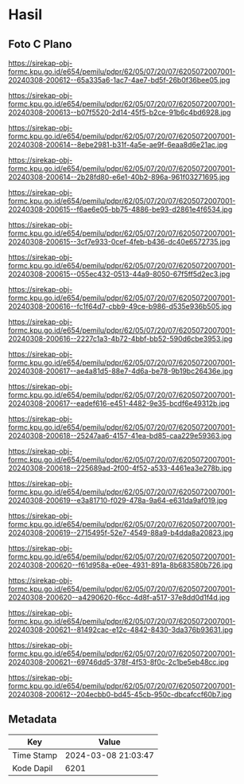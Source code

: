 # Hasil

## Foto C Plano

https://sirekap-obj-formc.kpu.go.id/e654/pemilu/pdpr/62/05/07/20/07/6205072007001-20240308-200612--65a335a6-1ac7-4ae7-bd5f-26b0f36bee05.jpg

https://sirekap-obj-formc.kpu.go.id/e654/pemilu/pdpr/62/05/07/20/07/6205072007001-20240308-200613--b07f5520-2d14-45f5-b2ce-91b6c4bd6928.jpg

https://sirekap-obj-formc.kpu.go.id/e654/pemilu/pdpr/62/05/07/20/07/6205072007001-20240308-200614--8ebe2981-b31f-4a5e-ae9f-6eaa8d6e21ac.jpg

https://sirekap-obj-formc.kpu.go.id/e654/pemilu/pdpr/62/05/07/20/07/6205072007001-20240308-200614--2b28fd80-e6e1-40b2-896a-961f03271695.jpg

https://sirekap-obj-formc.kpu.go.id/e654/pemilu/pdpr/62/05/07/20/07/6205072007001-20240308-200615--f6ae6e05-bb75-4886-be93-d2861e4f6534.jpg

https://sirekap-obj-formc.kpu.go.id/e654/pemilu/pdpr/62/05/07/20/07/6205072007001-20240308-200615--3cf7e933-0cef-4feb-b436-dc40e6572735.jpg

https://sirekap-obj-formc.kpu.go.id/e654/pemilu/pdpr/62/05/07/20/07/6205072007001-20240308-200615--055ec432-0513-44a9-8050-67f5ff5d2ec3.jpg

https://sirekap-obj-formc.kpu.go.id/e654/pemilu/pdpr/62/05/07/20/07/6205072007001-20240308-200616--fc1f64d7-cbb9-49ce-b986-d535e936b505.jpg

https://sirekap-obj-formc.kpu.go.id/e654/pemilu/pdpr/62/05/07/20/07/6205072007001-20240308-200616--2227c1a3-4b72-4bbf-bb52-590d6cbe3953.jpg

https://sirekap-obj-formc.kpu.go.id/e654/pemilu/pdpr/62/05/07/20/07/6205072007001-20240308-200617--ae4a81d5-88e7-4d6a-be78-9b19bc26436e.jpg

https://sirekap-obj-formc.kpu.go.id/e654/pemilu/pdpr/62/05/07/20/07/6205072007001-20240308-200617--eadef616-e451-4482-9e35-bcdf6e49312b.jpg

https://sirekap-obj-formc.kpu.go.id/e654/pemilu/pdpr/62/05/07/20/07/6205072007001-20240308-200618--25247aa6-4157-41ea-bd85-caa229e59363.jpg

https://sirekap-obj-formc.kpu.go.id/e654/pemilu/pdpr/62/05/07/20/07/6205072007001-20240308-200618--225689ad-2f00-4f52-a533-4461ea3e278b.jpg

https://sirekap-obj-formc.kpu.go.id/e654/pemilu/pdpr/62/05/07/20/07/6205072007001-20240308-200619--e3a81710-f029-478a-9a64-e631da9af019.jpg

https://sirekap-obj-formc.kpu.go.id/e654/pemilu/pdpr/62/05/07/20/07/6205072007001-20240308-200619--2715495f-52e7-4549-88a9-b4dda8a20823.jpg

https://sirekap-obj-formc.kpu.go.id/e654/pemilu/pdpr/62/05/07/20/07/6205072007001-20240308-200620--f61d958a-e0ee-4931-891a-8b683580b726.jpg

https://sirekap-obj-formc.kpu.go.id/e654/pemilu/pdpr/62/05/07/20/07/6205072007001-20240308-200620--a4290620-f6cc-4d8f-a517-37e8dd0d1f4d.jpg

https://sirekap-obj-formc.kpu.go.id/e654/pemilu/pdpr/62/05/07/20/07/6205072007001-20240308-200621--81492cac-e12c-4842-8430-3da376b93631.jpg

https://sirekap-obj-formc.kpu.go.id/e654/pemilu/pdpr/62/05/07/20/07/6205072007001-20240308-200621--69746dd5-378f-4f53-8f0c-2c1be5eb48cc.jpg

https://sirekap-obj-formc.kpu.go.id/e654/pemilu/pdpr/62/05/07/20/07/6205072007001-20240308-200612--204ecbb0-bd45-45cb-950c-dbcafccf60b7.jpg


## Metadata

| Key        | Value               |
| ---------- | ------------------- |
| Time Stamp | 2024-03-08 21:03:47 |
| Kode Dapil | 6201                |



